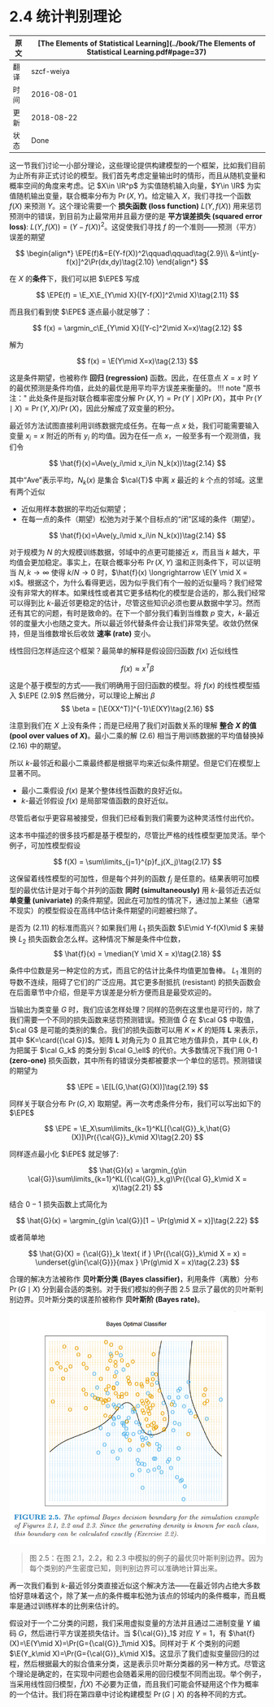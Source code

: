 # 2.4 统计判别理论

原文     | [The Elements of Statistical Learning](../book/The Elements of Statistical Learning.pdf#page=37)
      ---|---
翻译     | szcf-weiya
时间     | 2016-08-01
更新 | 2018-08-22
状态 | Done

这一节我们讨论一小部分理论，这些理论提供构建模型的一个框架，比如我们目前为止所有非正式讨论的模型。我们首先考虑定量输出时的情形，而且从随机变量和概率空间的角度来考虑。记 $X\in \IR^p$ 为实值随机输入向量，$Y\in \IR$ 为实值随机输出变量，联合概率分布为 $\Pr(X,Y)$。给定输入 $X$，我们寻找一个函数 $f(X)$ 来预测 $Y$。这个理论需要一个 **损失函数 (loss function)** $L(Y,f(X))$ 用来惩罚预测中的错误，到目前为止最常用并且最方便的是 **平方误差损失 (squared error loss)**: $L(Y,f(X))=(Y-f(X))^2$。这促使我们寻找 $f$ 的一个准则——预测（平方）误差的期望

$$
\begin{align*}
\EPE(f)&=E(Y-f(X))^2\qquad\qquad\tag{2.9}\\
&=\int[y-f(x)]^2\Pr(dx,dy)\tag{2.10}
\end{align*}
$$

在 $X$ 的**条件**下，我们可以把 $\EPE$ 写成

$$
\EPE(f) = \E_X\E_{Y\mid X}([Y-f(X)]^2\mid X)\tag{2.11}
$$

而且我们看到使 $\EPE$ 逐点最小就足够了：

$$
f(x) = \argmin_c\E_{Y\mid X}([Y-c]^2\mid X=x)\tag{2.12}
$$

解为

$$
f(x) = \E(Y\mid X=x)\tag{2.13}
$$

这是条件期望，也被称作 **回归 (regression)** 函数。因此，在任意点 $X=x$ 时 $Y$ 的最优预测是条件均值，此处的最优是用平均平方误差来衡量的。
!!! note "原书注："
	此处条件是指对联合概率密度分解 $\Pr(X, Y ) = \Pr(Y \mid X)\Pr(X)$，其中 $\Pr(Y \mid X) = \Pr(Y, X)/\Pr(X)$，因此分解成了双变量的积分。

最近邻方法试图直接利用训练数据完成任务。在每一点 $x$ 处，我们可能需要输入变量 $x_i=x$ 附近的所有 $y_i$ 的均值。因为在任一点 $x$，一般至多有一个观测值，我们令

$$
\hat{f}(x)=\Ave(y_i\mid x_i\in N_k(x))\tag{2.14}
$$

其中“Ave”表示平均，$N_k(x)$ 是集合 $\cal{T}$ 中离 $x$ 最近的 $k$ 个点的邻域。这里有两个近似

- 近似用样本数据的平均近似期望；
- 在每一点的条件（期望）松弛为对于某个目标点的“闭”区域的条件（期望）。

$$
\hat{f}(x)=\Ave(y_i\mid x_i\in N_k(x))\tag{2.14}
$$

对于规模为 $N$ 的大规模训练数据，邻域中的点更可能接近 $x$，而且当 $k$ 越大，平均值会更加稳定。事实上，在联合概率分布 $\Pr(X,Y)$ 温和正则条件下，可以证明当 $N,k \longrightarrow \infty$ 使得 $k/N \longrightarrow 0$ 时，$\hat{f}(x) \longrightarrow \E(Y \mid X = x)$。根据这个，为什么看得更远，因为似乎我们有个一般的近似量吗？我们经常没有非常大的样本。如果线性或者其它更多结构化的模型是合适的，那么我们经常可以得到比 $k$-最近邻更稳定的估计，尽管这些知识必须也要从数据中学习。然而还有其它的问题，有时是致命的。在下一个部分我们看到当维数 $p$ 变大，$k$-最近邻的度量大小也随之变大。所以最近邻代替条件会让我们非常失望。收敛仍然保持，但是当维数增长后收敛 **速率 (rate)** 变小。

线性回归怎样适应这个框架？最简单的解释是假设回归函数 $f(x)$ 近似线性

$$
f(x)\approx x^T\beta\tag{2.15}
$$

这是个基于模型的方式——我们明确用于回归函数的模型。将 $f(x)$ 的线性模型插入 $\EPE (2.9)$ 然后微分，可以理论上解出 $\beta$
$$
\beta = [\E(XX^T)]^{-1}\E(XY)\tag{2.16}
$$

注意到我们在 $X$ 上没有条件；而是已经用了我们对函数关系的理解 **整合 $X$ 的值 (pool over values of $X$)**。最小二乘的解 $(2.6)$ 相当于用训练数据的平均值替换掉 $(2.16)$ 中的期望。

所以 $k$-最邻近和最小二乘最终都是根据平均来近似条件期望。但是它们在模型上显著不同。

- 最小二乘假设 $f(x)$ 是某个整体线性函数的良好近似。
- $k$-最近邻假设 $f(x)$ 是局部常值函数的良好近似。

尽管后者似乎更容易被接受，但我们已经看到我们需要为这种灵活性付出代价。

这本书中描述的很多技巧都是基于模型的，尽管比严格的线性模型更加灵活。举个例子，可加性模型假设

$$
f(X) = \sum\limits_{j=1}^{p}f_j(X_j)\tag{2.17}
$$

这保留着线性模型的可加性，但是每个并列的函数 $f_j$ 是任意的。结果表明可加模型的最优估计是对于每个并列的函数 **同时 (simultaneously)** 用 $k$-最邻近去近似 **单变量 (univariate)** 的条件期望。因此在可加性的情况下，通过加上某些（通常不现实）的模型假设在高纬中估计条件期望的问题被扫除了。

是否为 $(2.11)$ 的标准而高兴？如果我们用 $L_1$ 损失函数 $\E\mid Y-f(X)\mid $ 来替换 $L_2$ 损失函数会怎么样。这种情况下解是条件中位数，
$$
\hat{f}(x) = \median(Y \mid X = x)\tag{2.18}
$$

条件中位数是另一种定位的方式，而且它的估计比条件均值更加鲁棒。 $L_1$ 准则的导数不连续，阻碍了它们的广泛应用。其它更多耐抵抗 (resistant) 的损失函数会在后面章节中介绍，但是平方误差是分析方便而且是最受欢迎的。

当输出为类变量 $G$ 时，我们应该怎样处理？同样的范例在这里也是可行的，除了我们需要一个不同的损失函数来惩罚预测错误。预测值 $\hat{G}$ 在 $\cal G$ 中取值， $\cal G$ 是可能的类别的集合。我们的损失函数可以用 $K\times K$ 的矩阵 $\mathbf{L}$ 来表示，其中 $K=\card({\cal G})$。矩阵 $\mathbf{L}$ 对角元为 $0$ 且其它地方值非负，其中 $L(k,\ell)$ 为把属于 $\cal G_k$ 的类分到 $\cal G_\ell$ 的代价。大多数情况下我们用 $0$-$1$ **(zero-one)** 损失函数，其中所有的错误分类都被要求一个单位的惩罚。预测错误的期望为

$$
\EPE = \E[L(G,\hat{G}(X))]\tag{2.19}
$$

同样关于联合分布 $\Pr(G,X)$ 取期望。再一次考虑条件分布，我们可以写出如下的 $\EPE$

$$
\EPE = \E_X\sum\limits_{k=1}^KL[{\cal{G}}_k,\hat{G}(X)]\Pr({\cal{G}}_k\mid X)\tag{2.20}
$$

同样逐点最小化 $\EPE$ 就足够了:

$$
\hat{G}(x) = \argmin_{g\in \cal{G}}\sum\limits_{k=1}^KL({\cal{G}}_k,g)\Pr({\cal G}_k\mid X = x)\tag{2.21}
$$

结合 $0-1$ 损失函数上式简化为

$$
\hat{G}(x) = \argmin_{g\in \cal{G}}[1 − \Pr(g\mid X = x)]\tag{2.22}
$$

或者简单地

$$
\hat{G}(X) = {\cal{G}}_k \text{ if } \Pr({\cal{G}}_k\mid X = x) = \underset{g\in{\cal{G}}}{max } \Pr(g\mid X = x)\tag{2.23}
$$

合理的解决方法被称作 **贝叶斯分类 (Bayes classifier)**，利用条件（离散）分布 $\Pr(G\mid X)$ 分到最合适的类别。对于我们模拟的例子图 2.5 显示了最优的贝叶斯判别边界。贝叶斯分类的误差阶被称作 **贝叶斯阶 (Bayes rate)**。

![](../img/02/fig2.5.png)

> 图 2.5：在图 2.1，2.2，和 2.3 中模拟的例子的最优贝叶斯判别边界。因为每个类别的产生密度已知，则判别边界可以准确地计算出来。

再一次我们看到 $k$-最近邻分类直接近似这个解决方法——在最近邻内占绝大多数恰好意味着这个，除了某一点的条件概率松弛为该点的邻域内的条件概率，而且概率是通过训练样本的比例来估计的。

假设对于一个二分类的问题，我们采用虚拟变量的方法并且通过二进制变量 $Y$ 编码 $G$，然后进行平方误差损失估计。当 ${\cal{G}}_1$ 对应 $Y=1$，有 $\hat{f}(X)=\E(Y\mid X)=\Pr(G={\cal{G}}_1\mid X)$。同样对于 $K$ 个类别的问题 $\E(Y_k\mid X)=\Pr(G={\cal{G}}_k\mid X)$。这显示了我们虚拟变量回归的过程，然后根据最大的拟合值来分类，这是表示贝叶斯分类器的另一种方式。尽管这个理论是确定的，在实现中问题也会随着采用的回归模型不同而出现。举个例子，当采用线性回归模型，$\hat{f}(X)$ 不必要为正值，而且我们可能会怀疑用这个作为概率的一个估计。我们将在第四章中讨论构建模型 $\Pr(G\mid X)$ 的各种不同的方式。
